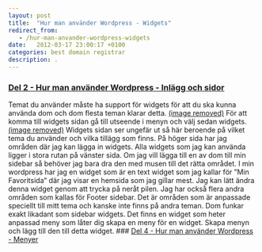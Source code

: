 ```yaml
---
layout: post
title:  "Hur man använder Wordpress - Widgets"
redirect_from:
   - /hur-man-anvander-wordpress-widgets
date:   2012-03-17 23:00:17 +0100
categories: best domain registrar
description: .
---
```


### [Del 2 - Hur man använder Wordpress - Inlägg och sidor](http://markustenghamn.se/hur-man-anvander-wordpress-widgets/)

 Temat du använder måste ha support för widgets för att du ska kunna använda dom och dom flesta teman klarar detta. [(image removed)](http://markustenghamn.se/wp-content/uploads/2012/03/widgets.png) För att komma till widgets sidan gå till utseende i menyn och välj sedan widgets. [(image removed)](http://markustenghamn.se/wp-content/uploads/2012/03/widgetarea.png) Widgets sidan ser ungefär ut så här beroende på vilket tema du använder och vilka tillägg som finns. På höger sida har jag områden där jag kan lägga in widgets. Alla widgets som jag kan använda ligger i stora rutan på vänster sida. Om jag vill lägga till en av dom till min sidebar så behöver jag bara dra den med musen till det rätta området. I min wordpress har jag en widget som är en text widget som jag kallar för ”Min Favoritsida” där jag visar en hemsida som jag gillar mest. Jag kan lätt ändra denna widget genom att trycka på neråt pilen. Jag har också flera andra områden som kallas för Footer sidebar. Det är områden som är anpassade speciellt till mitt tema och kanske inte finns på andra teman. Dom funkar exakt likadant som sidebar widgets. Det finns en widget som heter anpassad meny som låter dig skapa en meny för en widget. Skapa menyn och lägg till den till detta widget. ### [Del 4 - Hur man använder Wordpress - Menyer](http://markustenghamn.se/hur-man-anvander-wordpress-menyer/)
